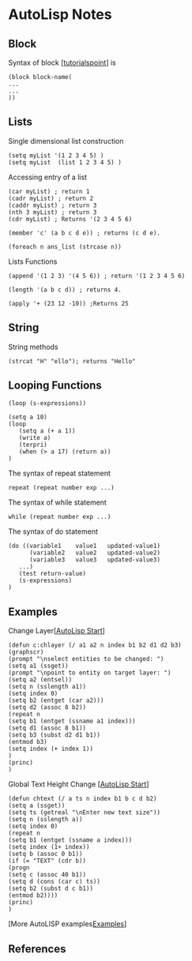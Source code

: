 # AutoLisp Notes


## Block 

Syntax of block [[tutorialspoint][tutorialspoint]] is 

```
(block block-name(
...
...
))
```

## Lists 

Single dimensional list construction
```
(setq myList '(1 2 3 4 5) ) 
(setq myList  (list 1 2 3 4 5) )
```

Accessing entry of a list 

```
(car myList) ; return 1 
(cadr myList) ; return 2
(caddr myList) ; return 3
(nth 3 myList) ; return 3 
(cdr myList) ; Returns '(2 3 4 5 6)
```

```
(member 'c' (a b c d e)) ; returns (c d e).
```

```
(foreach n ans_list (strcase n))
```

Lists Functions 
```
(append '(1 2 3) '(4 5 6)) ; return '(1 2 3 4 5 6)
```

```
(length '(a b c d)) ; returns 4.
```

```
(apply '+ (23 12 -10)) ;Returns 25
```

## String

String methods

```
(strcat "H" "ello"); returns "Hello"
```

## Looping Functions

```
(loop (s-expressions))
```
```
(setq a 10)
(loop 
   (setq a (+ a 1))
   (write a)
   (terpri)
   (when (> a 17) (return a))
)
```


The syntax of repeat statement
```
repeat (repeat number exp ...)
```
The syntax of while statement
```
while (repeat number exp ...)
```

The syntax of do statement
```
(do ((variable1    value1   updated-value1)
      (variable2   value2   updated-value2)
      (variable3   value3   updated-value3)
   ...)
   (test return-value)
   (s-expressions)
)
```


## Examples

Change Layer[[AutoLisp Start]]
```
(defun c:chlayer (/ a1 a2 n index b1 b2 d1 d2 b3)
(graphscr)
(prompt "\nselect entities to be changed: ")
(setq a1 (ssget))
(prompt "\npoint to entity on target layer: ")
(setq a2 (entsel))
(setq n (sslength a1))
(setq index 0)
(setq b2 (entget (car a2)))
(setq d2 (assoc 8 b2))
(repeat n
(setq b1 (entget (ssname a1 index)))
(setq d1 (assoc 8 b1))
(setq b3 (subst d2 d1 b1))
(entmod b3)
(setq index (+ index 1))
)
(princ)
)
```

Global Text Height Change [[AutoLisp Start]]
```
(defun chtext (/ a ts n index b1 b c d b2)
(setq a (ssget))
(setq ts (getreal "\nEnter new text size"))
(setq n (sslength a))
(setq index 0)
(repeat n
(setq b1 (entget (ssname a index)))
(setq index (1+ index))
(setq b (assoc 0 b1))
(if (= "TEXT" (cdr b))
(progn
(setq c (assoc 40 b1))
(setq d (cons (car c) ts))
(setq b2 (subst d c b1))
(entmod b2))))
(princ)
)
```

[More AutoLISP examples[Examples]]
## References

[draftsperson]: http://draftsperson.net/index.php?title=AutoLISP_Lesson_1_-_Introduction_to_Lisp_Programming "draftsperson"

[tutorialspoint]: https://www.tutorialspoint.com/lisp/index.htm "tutorialspoint" 

[AutoLisp Start]: https://www.cadtutor.net/tutorials/autolisp/quick-start.php

[Examples]: http://www.lee-mac.com/programs.html
